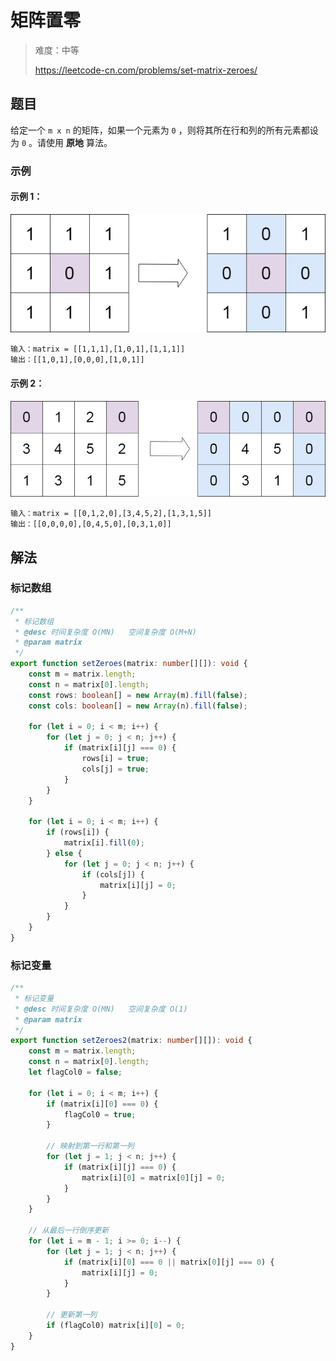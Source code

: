 # 矩阵置零

> 难度：中等
>
> https://leetcode-cn.com/problems/set-matrix-zeroes/

## 题目

给定一个 `m x n` 的矩阵，如果一个元素为 `0` ，则将其所在行和列的所有元素都设为 `0` 。请使用 **原地** 算法。

### 示例

#### 示例 1：

![set-matrix-zeroes-1](../../assets/images/problemset/set-matrix-zeroes-1.jpg)

```
输入：matrix = [[1,1,1],[1,0,1],[1,1,1]]
输出：[[1,0,1],[0,0,0],[1,0,1]]
```

#### 示例 2：

![set-matrix-zeroes-2](../../assets/images/problemset/set-matrix-zeroes-2.jpg)

```
输入：matrix = [[0,1,2,0],[3,4,5,2],[1,3,1,5]]
输出：[[0,0,0,0],[0,4,5,0],[0,3,1,0]]
```

## 解法

### 标记数组

```typescript
/**
 * 标记数组
 * @desc 时间复杂度 O(MN)   空间复杂度 O(M+N)
 * @param matrix
 */
export function setZeroes(matrix: number[][]): void {
    const m = matrix.length;
    const n = matrix[0].length;
    const rows: boolean[] = new Array(m).fill(false);
    const cols: boolean[] = new Array(n).fill(false);

    for (let i = 0; i < m; i++) {
        for (let j = 0; j < n; j++) {
            if (matrix[i][j] === 0) {
                rows[i] = true;
                cols[j] = true;
            }
        }
    }

    for (let i = 0; i < m; i++) {
        if (rows[i]) {
            matrix[i].fill(0);
        } else {
            for (let j = 0; j < n; j++) {
                if (cols[j]) {
                    matrix[i][j] = 0;
                }
            }
        }
    }
}
```

### 标记变量

```typescript
/**
 * 标记变量
 * @desc 时间复杂度 O(MN)   空间复杂度 O(1)
 * @param matrix
 */
export function setZeroes2(matrix: number[][]): void {
    const m = matrix.length;
    const n = matrix[0].length;
    let flagCol0 = false;

    for (let i = 0; i < m; i++) {
        if (matrix[i][0] === 0) {
            flagCol0 = true;
        }

        // 映射到第一行和第一列
        for (let j = 1; j < n; j++) {
            if (matrix[i][j] === 0) {
                matrix[i][0] = matrix[0][j] = 0;
            }
        }
    }

    // 从最后一行倒序更新
    for (let i = m - 1; i >= 0; i--) {
        for (let j = 1; j < n; j++) {
            if (matrix[i][0] === 0 || matrix[0][j] === 0) {
                matrix[i][j] = 0;
            }
        }

        // 更新第一列
        if (flagCol0) matrix[i][0] = 0;
    }
}
```